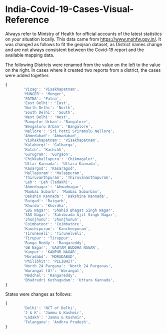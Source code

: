 # India-Covid-19-Cases-Visual-Reference

Always refer to Ministry of Health for official accounts of the latest statistics on your situation locally.
This data came from https://www.mohfw.gov.in/.  It was changed as follows to fit the geojson dataset, as District names change and are not always consistent between the Covid-19 report and the available mapping data.

The following Districts were renamed from the value on the left to the value on the right.  In cases where it created two reports from a district, the cases were added together.

```javascript
{
        'Vizag': 'Visakhapatnam',
        'MUNGER': 'Munger',
        'PATNA': 'Patna',
        'East Delhi': 'East',
        'North Delhi': 'North',
        'South Delhi': 'South',
        'West Delhi': 'West',
        'Bangalor Urban': 'Bangalore',
        'Bengaluru Urban': 'Bangalore',
        'Nellore': 'Sri Potti Sriramulu Nellore',
        'Ahmedabad': 'Ahmadabad',
        'Vishakhapatnam': 'Visakhapatnam',
        'Kalaburgi': 'Gulbarga',
        'Kutch': 'Kachchh',
        'Gurugram': 'Gurgaon',
        'Chikkaballapura': 'Chikmagalur',
        'Uttar Kannada': 'Uttara Kannada',
        'Kasargod': 'Kasaragod',
        'Mallapuram': 'Malappuram',
        'Thiruvanthpuram': 'Thiruvananthapuram',
        'Leh': 'Leh (ladakh)',
        'Ahmednagar': 'Ahmadnagar',
        'Mumbai Suburb': 'Mumbai Suburban',
        'Dakshin Kannada': 'Dakshina Kannada',
        'Raigad': 'Raigarh',
        'Khurda': 'Khordha',
        'SBS Nagar': 'Shahid Bhagat Singh Nagar',
        'SAS Nagar': 'Sahibzada Ajit Singh Nagar',
        'Jhunjhunu': 'Jhunjhunun',
        'Coimbatoor': 'Coimbatore',
        'Kanchipurum': 'Kancheepuram',
        'Tiruneveli': 'Tirunelveli',
        'Tirupur': 'Tiruppur',
        'Ranga Reddy': 'Rangareddy',
        'GB Nagar': 'GAUTAM BUDDHA NAGAR',
        'Kanpur': 'KANPUR NAGAR',
        'Moradabd': 'MORADABAD',
        'Philibhit': 'PILIBHIT',
        'North 24 Pargana': 'North 24 Parganas',
        'Warangal (U)': 'Warangal',
        'Medchal': 'Rangareddy',
        'Bhadradri Kothagudam': 'Uttara Kannada',
}
```

States were changes as follows:

```javascript
{
        'Delhi': 'NCT of Delhi',
        'J & K': 'Jammu & Kashmir',
        'Ladakh': 'Jammu & Kashmir',
        'Telangana': 'Andhra Pradesh',
}
```
